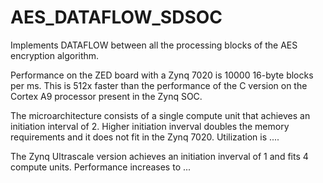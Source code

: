 # AES_DATAFLOW_SDSOC

Implements DATAFLOW between all the processing blocks of the AES encryption algorithm. 

Performance on the ZED board with a Zynq 7020 is 10000 16-byte blocks per ms. This is 512x faster than the performance of the C version on the Cortex A9 processor present in the Zynq SOC. 

The microarchitecture consists of a single compute unit that achieves an initiation interval of 2. Higher initiation inverval doubles the memory requirements and it does not fit in the Zynq 7020. Utilization is ....   

The Zynq Ultrascale version achieves an initiation inverval of 1 and fits 4 compute units. Performance increases to ...


